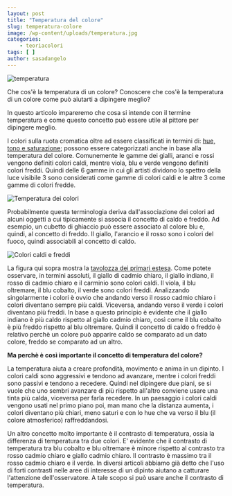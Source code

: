 ```yaml
---
layout: post
title: "Temperatura del colore"
slug: temperatura-colore
image: /wp-content/uploads/temperatura.jpg
categories:
    - teoriacolori
tags: [ ]
author: sasadangelo
---
```


![temperatura](https://www.disegnoepittura.it/wp-content/uploads/temperatura.jpg "temperatura")

Che cos'è la temperatura di un colore? Conoscere che cos'è la temperatura di un colore come può aiutarti a dipingere meglio?

In questo articolo impareremo che cosa si intende con il termine temperatura e come questo concetto può essere utile al pittore per dipingere meglio.

I colori sulla ruota cromatica oltre ad essere classificati in termini di: [hue, tono e saturazione](https://www.disegnoepittura.it/colore/); possono essere categorizzati anche in base alla temperatura del colore. Comunemente le gamme dei gialli, aranci e rossi vengono definiti colori caldi, mentre viola, blu e verde vengono definiti colori freddi. Quindi delle 6 gamme in cui gli artisti dividono lo spettro della luce visibile 3 sono considerati come gamme di colori caldi e le altre 3 come gamme di colori fredde.

![Temperatura dei colori](https://www.disegnoepittura.it/wp-content/uploads/hotice.gif "Temperatura dei colori")

Probabilmente questa terminologia deriva dall'associazione dei colori ad alcuni oggetti a cui tipicamente si associa il concetto di caldo e freddo. Ad esempio, un cubetto di ghiaccio può essere associato al colore blu e, quindi, al concetto di freddo. Il giallo, l'arancio e il rosso sono i colori del fuoco, quindi associabili al concetto di caldo.

![Colori caldi e freddi](https://www.disegnoepittura.it/wp-content/uploads/colori-caldi-freddi.jpg "Colori caldi e freddi")

La figura qui sopra mostra la [tavolozza dei primari estesa](https://www.disegnoepittura.it/scelta-dei-colori-da-acquistare/). Come potete osservare, in termini assoluti, il giallo di cadmio chiaro, il giallo indiano, il rosso di cadmio chiaro e il carminio sono colori caldi. Il viola, il blu oltremare, il blu cobalto, il verde sono colori freddi. Analizzando singolarmente i colori è ovvio che andando verso il rosso cadmio chiaro i colori diventano sempre più caldi. Viceversa, andando verso il verde i colori diventano più freddi. In base a questo principio è evidente che il giallo indiano è più caldo rispetto al giallo cadmio chiaro, così come il blu cobalto è più freddo rispetto al blu oltremare. Quindi il concetto di caldo o freddo è relativo perchè un colore può apparire caldo se comparato ad un dato colore, freddo se comparato ad un altro.

**Ma perchè è così importante il concetto di temperatura del colore?**

La temperatura aiuta a creare profondità, movimento e anima in un dipinto. I colori caldi sono aggressivi e tendono ad avanzare, mentre i colori freddi sono passivi e tendono a recedere. Quindi nel dipingere due piani, se si vuole che uno sembri avanzare di più rispetto all'altro conviene usare una tinta più calda, viceversa per farla recedere. In un paesaggio i colori caldi vengono usati nel primo piano poi, man mano che la distanza aumenta, i colori diventano più chiari, meno saturi e con lo hue che va verso il blu (il colore atmosferico) raffreddandosi.

Un altro concetto molto importante è il contrasto di temperatura, ossia la differenza di temperatura tra due colori. E' evidente che il contrasto di temperatura tra blu cobalto e blu oltremare è minore rispetto al contrasto tra rosso cadmio chiaro e giallo cadmio chiaro. Il contrasto è massimo tra il rosso cadmio chiaro e il verde. In diversi articoli abbiamo già detto che l'uso di forti contrasti nelle aree di interesse di un dipinto aiutano a catturare l'attenzione dell'osservatore. A tale scopo si può usare anche il contrasto di temperatura.
